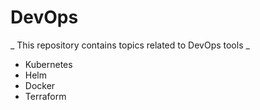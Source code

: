 # DevOps 

_ This repository contains topics related to DevOps tools _

- Kubernetes
- Helm
- Docker
- Terraform